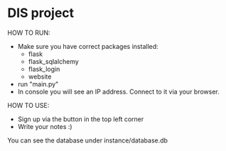 # DIS project

HOW TO RUN:
- Make sure you have correct packages installed:
  * flask
  * flask_sqlalchemy
  * flask_login
  * website
- run "main.py"
- In console you will see an IP address. Connect to it via your browser.

HOW TO USE:
- Sign up via the button in the top left corner
- Write your notes :)


You can see the database under instance/database.db
